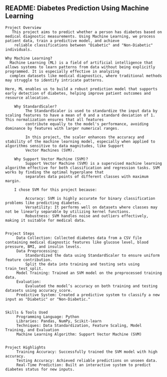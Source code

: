 ## README: Diabetes Prediction Using Machine Learning

    Project Overview
       This project aims to predict whether a person has diabetes based on medical diagnostic measurements. Using Machine Learning, we process patient data, train a predictive model, and achieve
        reliable classifications between "Diabetic" and "Non-Diabetic" individuals.

    Why Machine Learning?
      Machine Learning (ML) is a field of artificial intelligence that allows systems to learn patterns from data without being explicitly programmed. It is especially effective in analyzing
      complex datasets like medical diagnostics, where traditional methods may struggle to identify intricate patterns.

    Here, ML enables us to build a robust prediction model that supports early detection of diabetes, helping improve patient outcomes and resource allocation.

        Why StandardScaler?
             The StandardScaler is used to standardize the input data by scaling features to have a mean of 0 and a standard deviation of 1. This normalization ensures that all features
             contribute equally to the model's performance, avoiding dominance by features with larger numerical ranges.

             In this project, the scaler enhances the accuracy and stability of the machine learning model, especially when applied to algorithms sensitive to data magnitudes, like Support
             Vector Machines (SVM).

        Why Support Vector Machine (SVM)?
             Support Vector Machine (SVM) is a supervised machine learning algorithm effective for both classification and regression tasks. SVM works by finding the optimal hyperplane that
             separates data points of different classes with maximum margin.

        I chose SVM for this project because:

             Accuracy: SVM is highly accurate for binary classification problems like predicting diabetes.
             Versatility: It performs well on datasets where classes may not be linearly separable by utilizing kernel functions.
             Robustness: SVM handles noise and outliers effectively, making it suitable for medical data.


    Project Steps
         Data Collection: Collected diabetes data from a CSV file containing medical diagnostic features like glucose level, blood pressure, BMI, and insulin levels.
         Data Preprocessing:
             Standardized the data using StandardScaler to ensure uniform feature contribution.
             Split the data into training and testing sets using train_test_split.
         Model Training: Trained an SVM model on the preprocessed training data.
         Evaluation:
             Evaluated the model’s accuracy on both training and testing datasets using accuracy_score.
         Predictive System: Created a predictive system to classify a new input as "Diabetic" or "Non-Diabetic."


    Skills & Tools Used
         Programming Language: Python
         Libraries: Pandas, NumPy, Scikit-learn
         Techniques: Data Standardization, Feature Scaling, Model Training, and Evaluation
         Machine Learning Algorithm: Support Vector Machine (SVM)


    Project Highlights
         Training Accuracy: Successfully trained the SVM model with high accuracy.
         Testing Accuracy: Achieved reliable predictions on unseen data.
         Real-Time Prediction: Built an interactive system to predict diabetes status for new inputs.
